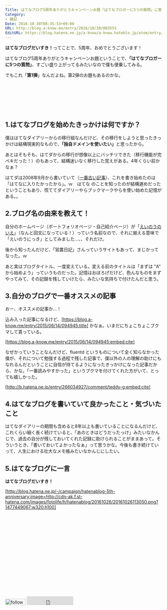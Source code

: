 ```yaml
---
Title: はてなブログ5周年ありがとうキャンペーンお題「はてなブロガーに5つの質問」に答えるよ！
Category:
- 雑記
Date: 2016-10-30T08:35:53+09:00
URL: http://blog.a-know.me/entry/2016/10/30/083553
EditURL: https://blog.hatena.ne.jp/a-know/a-know.hateblo.jp/atom/entry/10328749687192003867
---
```


<b>はてなブログだいすき！</b>ってことで、5周年、おめでとうございます！


はてなブログ5周年ありがとうキャンペーンお題ということで、<b>「はてなブロガーに5つの質問」</b>、すごい盛り上がってるみたいなので僕も便乗してみる。


でもこれ「<b>第1弾</b>」なんだよね。第2弾のお題もあるのかな。


<!-- more -->


<script async src="//pagead2.googlesyndication.com/pagead/js/adsbygoogle.js"></script>
<!-- article-top -->
<ins class="adsbygoogle"
     style="display:inline-block;width:728px;height:90px"
     data-ad-client="ca-pub-3463034538369189"
     data-ad-slot="8367620130"></ins>
<script>
(adsbygoogle = window.adsbygoogle || []).push({});
</script>


## 1.はてなブログを始めたきっかけは何ですか？

僕ははてなダイアリーからの移行組なんだけど、その移行をしようと思ったきっかけは結構現実的なもので、<b>「独自ドメインを使いたい」</b>と思ったから。


あとはそもそも、はてダからの移行が想像以上にバッチリできた（移行機能が完ペキだった！）のもあって、結構迷いなく移行した覚えがある。4年くらい前かなぁ？


はてダは2008年9月から書いていて（[一番古い記事](https://blog.a-know.me/entry/20080928/1222616119)）、これを書き始めたのは「はてなに入りたかったから」。ｗ　はてな のことを知ったのが結構遅めだったということもあり、慌ててダイアリーやらブックマークやらを使い始めた記憶がある。。


## 2.ブログ名の由来を教えて！
自分のホームページ（ポートフォリオページ・自己紹介ページ）が「[えいのうのいえ](https://home.a-know.me/)」（なんと回文になっている！）っていう名前なので、それに揃える意味で「えいのうにっき」としてみました...、、それだけ。


後から知ったんだけど、「営農日記」さんっていうサイトもあって、まじかってなった。ｗ


あと実はブログタイトル、一度変えている。変える前のタイトルは「まずは "A" から始めよう」っていうものだった。記憶はおぼろげだけど、色んなものをまずやってみて、その記録を残していけたら、みたいな気持ちで付けたんだと思う。


## 3.自分のブログで一番オススメの記事
おー、オススメの記事か...！

込み入った記事になるけど、[https://blog.a-know.me/entry/2015/06/14/094945:title] かなぁ。いまだにちょこちょこブクマして貰っている。



[https://blog.a-know.me/entry/2015/06/14/094945:embed:cite]


なぜかっていうことなんだけど、fluentd というものについて全く知らなかった僕が、それについて勉強する過程で残した記事で、僕以外の人の理解の助けにもなれるんだということに自信が持てるようになったきっかけになった記事だから、かな。「一番読みやすかった」というブクマを付けてくれた方がいて、とっても嬉しかった。



[http://b.hatena.ne.jp/entry/266034927/comment/teddy-g:embed:cite]



## 4.はてなブログを書いていて良かったこと・気づいたこと

はてなダイアリーの期間も含めると8年以上も書いていることになるんだけど、これくらい細く長く続けていると、「あのときはどうだったっけ」みたいなかんじで、過去の自分が残しておいてくれた記録に助けられることがままあって。そういうとき、「書いておいてよかったなぁ」って思うかな。今後も書き続けていって、人生における壮大なメモ帳みたいなかんじにしたい。


## 5.はてなブログに一言

<b>はてなブログだいすき！</b>


[http://blog.hatena.ne.jp/-/campaign/hatenablog-5th-anniversary:image=http://cdn-ak.f.st-hatena.com/images/fotolife/h/hatenablog/20161026/20161026113050.png?1477449067:w320:h100]


<script async src="//pagead2.googlesyndication.com/pagead/js/adsbygoogle.js"></script>
<!-- article-bottom2 -->
<ins class="adsbygoogle"
     style="display:inline-block;width:300px;height:250px"
     data-ad-client="ca-pub-3463034538369189"
     data-ad-slot="5274552934"></ins>
<script>
(adsbygoogle = window.adsbygoogle || []).push({});
</script>


<div>
<a href='http://cloud.feedly.com/#subscription%2Ffeed%2Fhttp%3A%2F%2Fblog.a-know.me%2Ffeed'  target='blank'><img id='feedlyFollow' src='http://s3.feedly.com/img/follows/feedly-follow-rectangle-volume-small_2x.png' alt='follow us in feedly' width='65' height='20'></a>

<iframe src="http://blog.hatena.ne.jp/a-know/a-know.hateblo.jp/subscribe/iframe" allowtransparency="true" frameborder="0" scrolling="no" width="150" height="28"></iframe>
</div>
